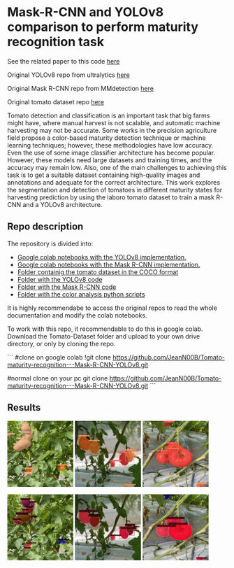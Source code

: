 # Mask-R-CNN and YOLOv8 comparison to perform maturity recognition task

See the related paper to this code [here](https://www.overleaf.com/read/qkczrvzzkwnt)

Original YOLOv8 repo from ultralytics [here](https://github.com/ultralytics/ultralytics)

Original Mask R-CNN repo from MMdetection [here](https://github.com/open-mmlab/mmdetection)

Original tomato dataset repo [here](https://github.com/laboroai/LaboroTomato)


Tomato detection and classification is an important task that big farms might have, where manual harvest is not scalable, 
and automatic machine harvesting may not be accurate. Some works in the precision agriculture field propose a color-based 
maturity detection technique or machine learning techniques; however, these methodologies have low accuracy. Even the use of some 
image classifier architecture has become popular. However, these models need large datasets and training times, and the accuracy may remain low. 
Also, one of the main challenges to achieving this task is to get a suitable dataset containing high-quality images and annotations and adequate for 
the correct architecture.
This work explores the segmentation and detection of tomatoes in different maturity states for harvesting prediction 
by using the laboro tomato dataset to train a mask R-CNN and a YOLOv8 architecture. 


## Repo description

The repository is divided into:
  - [Google colab notebooks with the YOLOv8 implementation.](https://github.com/JeanN00B/Tomato-maturity-recognition---Mask-R-CNN-YOLOv8/blob/main/YOLOv8%20-%20custom.ipynb)
  - [Google colab notebooks with the Mask R-CNN implementation.](https://github.com/JeanN00B/Tomato-maturity-recognition---Mask-R-CNN-YOLOv8/blob/main/MMdetection%20-%20mask-RCNN.ipynb)
  - [Folder containig the tomato dataset in the COCO format](https://github.com/JeanN00B/Tomato-maturity-recognition---Mask-R-CNN-YOLOv8/tree/main/Tomato-Dataset/Big_tomatoes-dataset-2)
  - [Folder with the YOLOv8 code](https://github.com/JeanN00B/Tomato-maturity-recognition---Mask-R-CNN-YOLOv8/tree/main/Tomato-Dataset/YOLOv8)
  - [Folder with the Mask R-CNN code](https://github.com/JeanN00B/Tomato-maturity-recognition---Mask-R-CNN-YOLOv8/tree/main/Tomato-Dataset/mmdetection)
  - [Folder with the color analysis python scripts](https://github.com/JeanN00B/Tomato-maturity-recognition---Mask-R-CNN-YOLOv8/tree/main/Color%20analysis)
 
 It is highly recommendabe to access the original repos to read the whole documentation and modify the colab notebooks.
 
 To work with this repo, it recommendable to do this in google colab. Download the Tomato-Dataset folder and upload to your own drive 
 directory, or only by cloning the repo.
 
´´´
#clone on google colab
!git clone https://github.com/JeanN00B/Tomato-maturity-recognition---Mask-R-CNN-YOLOv8.git

#normal clone on your pc
git clone https://github.com/JeanN00B/Tomato-maturity-recognition---Mask-R-CNN-YOLOv8.git
´´´

## Results

<img src="https://github.com/JeanN00B/Tomato-maturity-recognition---Mask-R-CNN-YOLOv8/blob/main/Color%20analysis/Results/YOLO-green.jpg" width="30%"></img>
<img src="https://github.com/JeanN00B/Tomato-maturity-recognition---Mask-R-CNN-YOLOv8/blob/main/Color%20analysis/Results/YOLO-half-ripened.jpg" width="30%"></img>
<img src="https://github.com/JeanN00B/Tomato-maturity-recognition---Mask-R-CNN-YOLOv8/blob/main/Color%20analysis/Results/YOLO-fully-ripened.jpg" width="30%"></img>

<img src="https://github.com/JeanN00B/Tomato-maturity-recognition---Mask-R-CNN-YOLOv8/blob/main/Color%20analysis/Results/MRCNN-green.jpg" width="30%"></img>
<img src="https://github.com/JeanN00B/Tomato-maturity-recognition---Mask-R-CNN-YOLOv8/blob/main/Color%20analysis/Results/MRCNN-half-ripened.jpg" width="30%"></img>
<img src="https://github.com/JeanN00B/Tomato-maturity-recognition---Mask-R-CNN-YOLOv8/blob/main/Color%20analysis/Results/MRCNN-fully-ripened.jpg" width="30%"></img>
